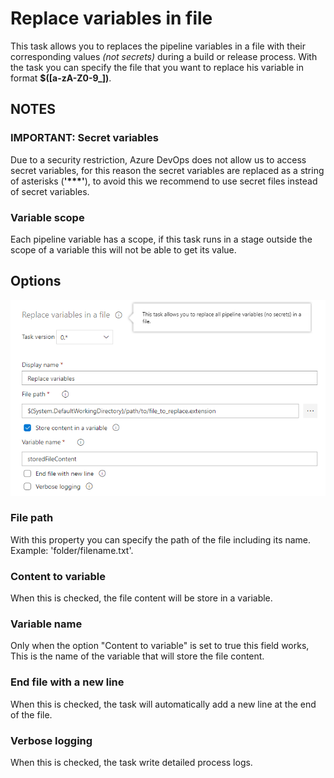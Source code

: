 # Replace variables in file

This task allows you to replaces the pipeline variables in a file with their corresponding values *(not secrets)* during a build or release process. With the task you can specify the file that you want to replace his variable in format **$(\[a-zA-Z0-9_\])**.

## NOTES

### IMPORTANT: Secret variables

Due to a security restriction, Azure DevOps does not allow us to access secret variables, for this reason the secret variables are replaced as a string of asterisks (**'\*\*\*'**), to avoid this we recommend to use secret files instead of secret variables.

### Variable scope

Each pipeline variable has a scope, if this task runs in a stage outside the scope of a variable this will not be able to get its value.

## Options

![options](./images/options.png)

### File path

With this property you can specify the path of the file including its name. Example: 'folder/filename.txt'.

### Content to variable

When this is checked, the file content will be store in a variable.

### Variable name

Only when the option "Content to variable" is set to true this field works, This is the name of the variable that will store the file content.

### End file with a new line

When this is checked, the task will automatically add a new line at the end of the file.

### Verbose logging

When this is checked, the task write detailed process logs.